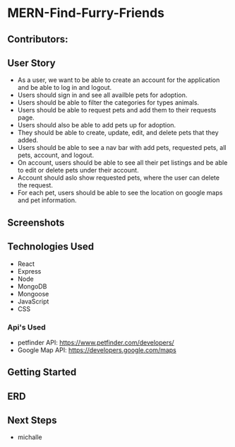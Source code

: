 # MERN-Find-Furry-Friends

## Contributors:


## User Story
- As a user, we want to be able to create an account for the application and be able to log in and logout.
- Users should sign in and see all availble pets for adoption.
- Users should be able to filter the categories for types animals.
- Users should be able to request pets and add them to their requests page.
- Users should also be able to add pets up for adoption. 
- They should be able to create, update, edit, and delete pets that they added.
- Users should be able to see a nav bar with add pets, requested pets, all pets, account, and logout.
- On account, users should be able to see all their pet listings and be able to edit or delete pets under their account.
- Account should aslo show requested pets, where the user can delete the request.
- For each pet, users should be able to see the location on google maps and pet information.

## Screenshots

## Technologies Used

- React
- Express
- Node
- MongoDB
- Mongoose
- JavaScript
- CSS

### Api's Used
- petfinder API: https://www.petfinder.com/developers/
- Google Map API: https://developers.google.com/maps


## Getting Started

## ERD

## Next Steps

- michalle

